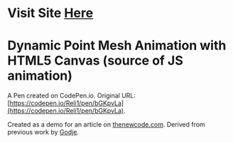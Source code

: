 
# Visit Site [Here](https://emberauclair.github.io/dynamic-point-animation/dist/index.html)






# Dynamic Point Mesh Animation with HTML5 Canvas (source of JS animation)

A Pen created on CodePen.io. Original URL: [https://codepen.io/Reli1/pen/bGKpvLa](https://codepen.io/Reli1/pen/bGKpvLa).

Created as a demo for an article on [thenewcode.com](http://thenewcode.com/1159/Create-a-Dynamic-Point-Mesh-Animation-with-HTML5-Canvas). Derived from previous work by [Godje](https://codepen.io/Godje/pen/zKazNq).
